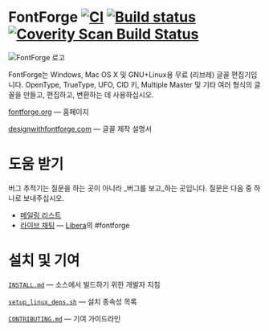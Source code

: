 # FontForge [![CI](https://github.com/fontforge/fontforge/workflows/CI/badge.svg)](https://github.com/fontforge/fontforge/actions/workflows/main.yml) [![Build status](https://ci.appveyor.com/api/projects/status/y5x0fd1xj23n9l2o?svg=true)](https://ci.appveyor.com/project/fontforge/fontforge) [![Coverity Scan Build Status](https://scan.coverity.com/projects/792/badge.svg?flat=1)](https://scan.coverity.com/projects/792)

![FontForge 로고](http://fontforge.github.io/assets/img/logo-transparent.png)

FontForge는 Windows, Mac OS X 및 GNU+Linux용 무료 (리브레) 글꼴 편집기입니다.
OpenType, TrueType, UFO, CID 키, Multiple Master 및 기타 여러 형식의 글꼴을 만들고, 편집하고, 변환하는 데 사용하십시오.

[fontforge.org](http://fontforge.org) &mdash; 홈페이지

[designwithfontforge.com](http://designwithfontforge.com) &mdash; 글꼴 제작 설명서

# 도움 받기

버그 추적기는 질문을 하는 곳이 아니라 _버그를 보고_하는 곳입니다. 질문은 다음 중 하나로 보내주십시오.

* [메일링 리스트](https://sourceforge.net/p/fontforge/mailman/fontforge-users/)
* [라이브 채팅](https://web.libera.chat/?channel=#fontforge) &mdash; [Libera](https://libera.chat/)의 #fontforge

# 설치 및 기여

[`INSTALL.md`](INSTALL.md) &mdash; 소스에서 빌드하기 위한 개발자 지침

[`setup_linux_deps.sh`](.github/workflows/scripts/setup_linux_deps.sh) &mdash; 설치 종속성 목록

[`CONTRIBUTING.md`](CONTRIBUTING.md) &mdash; 기여 가이드라인
